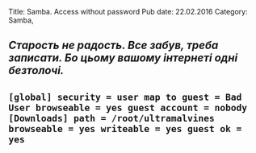 Title: Samba. Access without password
Pub date: 22.02.2016
Category: Samba, 

_Старость не радость.
Все забув, треба записати.
Бо цьому вашому інтернеті одні безтолочі._
-----
`[global]
security = user
map to guest = Bad User
browseable = yes
guest account = nobody
[Downloads]
path = /root/ultramalvines
browseable = yes
writeable = yes
guest ok = yes`
-----